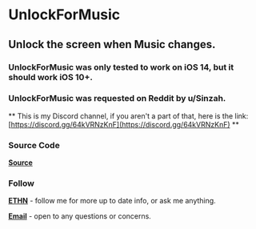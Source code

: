 # UnlockForMusic

## Unlock the screen when Music changes.

### UnlockForMusic was only tested to work on iOS 14, but it should work iOS 10+.

### UnlockForMusic was requested on Reddit by u/Sinzah.


** This is my Discord channel, if you aren't a part of that, here is the link: [https://discord.gg/64kVRNzKnF](https://discord.gg/64kVRNzKnF) **


### Source Code
[**Source**](https://github.com/nahtedetihw/UnlockForMusic)


### Follow

[**ETHN**](https://twitter.com/ethanwhited) - follow me for more up to date info, or ask me anything.

[**Email**](mailto:ethanwhited2208@gmail.com) - open to any questions or concerns.

